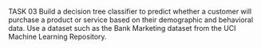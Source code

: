 TASK 03 
Build a decision tree classifier to predict whether a customer will purchase a product or service based on their demographic and behavioral data. Use a dataset such as the Bank Marketing dataset from the UCI Machine Learning Repository.

